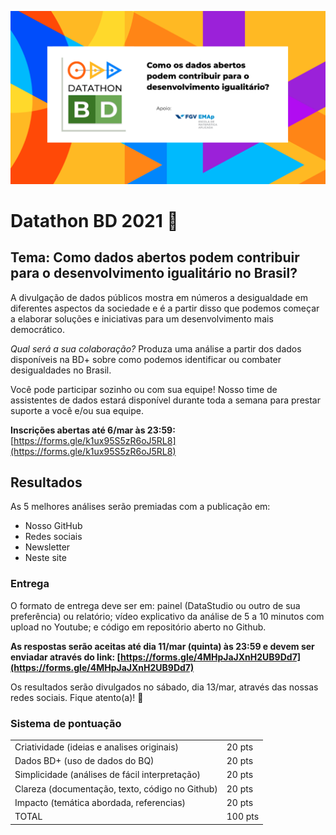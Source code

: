 <!-- Header -->
<p align="center">
    <img src="../images/datathon_bd_2021.png" width="600" alt="Base dos Dados Mais">
</p>

# Datathon BD 2021 🎲

## Tema: Como dados abertos podem contribuir para o desenvolvimento igualitário no Brasil?

A divulgação de dados públicos mostra em números a desigualdade em
diferentes aspectos da sociedade e é a partir disso que podemos começar
a elaborar soluções e iniciativas para um desenvolvimento mais
democrático.

_Qual será a sua colaboração?_ Produza uma análise a partir dos dados
disponíveis na BD+ sobre como podemos identificar ou combater desigualdades
no Brasil.

Você pode participar sozinho ou com sua equipe! Nosso time de
assistentes de dados estará disponível durante toda a semana para prestar suporte a você e/ou sua equipe.

**Inscrições abertas até 6/mar às 23:59:**
[https://forms.gle/k1ux95S5zR6oJ5RL8](https://forms.gle/k1ux95S5zR6oJ5RL8)

## Resultados

As 5 melhores análises serão premiadas com a publicação em:

- Nosso GitHub
- Redes sociais
- Newsletter
- Neste site

### Entrega

O formato de entrega deve ser em: painel (DataStudio ou outro de sua
preferência) ou relatório; vídeo explicativo da análise de
5 a 10 minutos com upload no Youtube; e código em repositório aberto no Github.

**As respostas serão aceitas até dia 11/mar (quinta) às 23:59 e devem
ser enviadar através do link:
[https://forms.gle/4MHpJaJXnH2UB9Dd7](https://forms.gle/4MHpJaJXnH2UB9Dd7)**

Os resultados serão divulgados no sábado, dia 13/mar, através das nossas
redes sociais. Fique atento(a)! 👀

### Sistema de pontuação

| | |
| --- | ---- |
| Criatividade (ideias e analises originais) | 20 pts
| Dados BD+ (uso de dados do BQ) | 20 pts
| Simplicidade (análises de fácil interpretação) | 20 pts
| Clareza (documentação, texto, código no Github) | 20 pts
| Impacto (temática abordada, referencias) | 20 pts
| TOTAL | 100 pts |